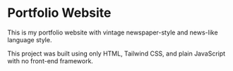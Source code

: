 # Portfolio Website
This is my portfolio website with vintage newspaper-style and news-like language style.

This project was built using only HTML, Tailwind CSS, and plain JavaScript with no front-end framework.